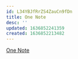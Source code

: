 ```yaml
---
id: L34YBJfRrZS4ZauCn9fDn
title: One Note
desc: ''
updated: 1636852241359
created: 1636852213482
---
```


[One Note](https://www.onenote.com/)